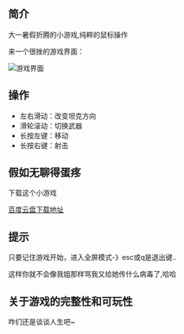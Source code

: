 ## 简介
大一暑假折腾的小游戏,纯粹的鼠标操作

来一个很挫的游戏界面：

![游戏界面](http://7xpls6.com1.z0.glb.clouddn.com/%E6%B8%B8%E6%88%8F%E7%95%8C%E9%9D%A2%20.jpg)

## 操作
+ 左右滑动：改变坦克方向
+ 滑轮滚动：切换武器
+ 长按左键：移动
+ 长按右键：射击

## 假如无聊得蛋疼
下载这个小游戏

[百度云盘下载地址](http://pan.baidu.com/s/1jGu8hBg)

## 提示
只要记住游戏开始，进入全屏模式-》esc或q是退出键..

这样你就不会像我姐那样骂我又给她传什么病毒了,哈哈

## 关于游戏的完整性和可玩性

咋们还是谈谈人生吧~
